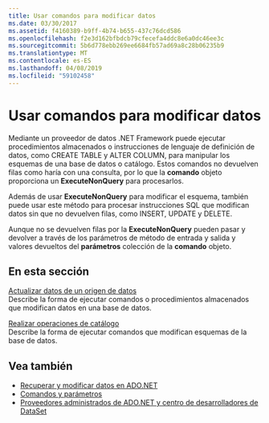 ```yaml
---
title: Usar comandos para modificar datos
ms.date: 03/30/2017
ms.assetid: f4160389-b9ff-4b74-b655-437c76dcd586
ms.openlocfilehash: f2e3d162bfbdcb79cfecefa4ddc8e6a0dc46ee3c
ms.sourcegitcommit: 5b6d778ebb269ee6684fb57ad69a8c28b06235b9
ms.translationtype: MT
ms.contentlocale: es-ES
ms.lasthandoff: 04/08/2019
ms.locfileid: "59102458"
---
```

# <a name="using-commands-to-modify-data"></a>Usar comandos para modificar datos
Mediante un proveedor de datos .NET Framework puede ejecutar procedimientos almacenados o instrucciones de lenguaje de definición de datos, como CREATE TABLE y ALTER COLUMN, para manipular los esquemas de una base de datos o catálogo. Estos comandos no devuelven filas como haría con una consulta, por lo que la **comando** objeto proporciona un **ExecuteNonQuery** para procesarlos.  
  
 Además de usar **ExecuteNonQuery** para modificar el esquema, también puede usar este método para procesar instrucciones SQL que modifican datos sin que no devuelven filas, como INSERT, UPDATE y DELETE.  
  
 Aunque no se devuelven filas por la **ExecuteNonQuery** pueden pasar y devolver a través de los parámetros de método de entrada y salida y valores devueltos del **parámetros** colección de la **comando**  objeto.  
  
## <a name="in-this-section"></a>En esta sección  
 [Actualizar datos de un origen de datos](../../../../docs/framework/data/adonet/updating-data-in-a-data-source.md)  
 Describe la forma de ejecutar comandos o procedimientos almacenados que modifican datos en una base de datos.  
  
 [Realizar operaciones de catálogo](../../../../docs/framework/data/adonet/performing-catalog-operations.md)  
 Describe la forma de ejecutar comandos que modifican esquemas de la base de datos.  
  
## <a name="see-also"></a>Vea también

- [Recuperar y modificar datos en ADO.NET](../../../../docs/framework/data/adonet/retrieving-and-modifying-data.md)
- [Comandos y parámetros](../../../../docs/framework/data/adonet/commands-and-parameters.md)
- [Proveedores administrados de ADO.NET y centro de desarrolladores de DataSet](https://go.microsoft.com/fwlink/?LinkId=217917)
